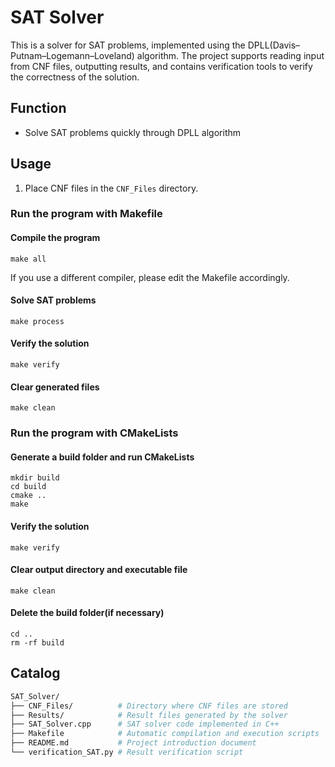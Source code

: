 # SAT Solver

This is a solver for SAT problems, implemented using the DPLL(Davis–Putnam–Logemann–Loveland) algorithm. The project supports reading input from CNF files, outputting results, and contains verification tools to verify the correctness of the solution.

## Function

- Solve SAT problems quickly through DPLL algorithm

## Usage

1. Place CNF files in the `CNF_Files` directory.
### Run the program with Makefile
#### Compile the program
    make all
If you use a different compiler, please edit the Makefile accordingly.
#### Solve SAT problems
    make process
#### Verify the solution
    make verify
#### Clear generated files
    make clean
### Run the program with CMakeLists
#### Generate a build folder and run CMakeLists
    mkdir build
    cd build
    cmake ..
    make
#### Verify the solution
    make verify
#### Clear output directory and executable file
    make clean
#### Delete the build folder(if necessary)
    cd ..
    rm -rf build
    
## Catalog
```bash
SAT_Solver/
├── CNF_Files/          # Directory where CNF files are stored
├── Results/            # Result files generated by the solver
├── SAT_Solver.cpp      # SAT solver code implemented in C++
├── Makefile            # Automatic compilation and execution scripts
├── README.md           # Project introduction document
└── verification_SAT.py # Result verification script

